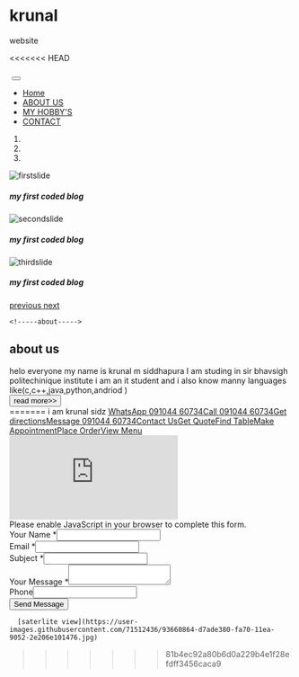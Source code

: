 # krunal
website
<html>
<head>
 <title>my pertional website</title>
 <link rel="stylesheet" href="style.css">
 <link rel="stylesheet" href="https://stackpath.bootstrapcdn.com/bootstrap/4.5.2/css/bootstrap.min.css" >
 <link rel="stylesheet" href="https://stackpath.bootstrapcdn.com/font-awesome/4.7.0/css/font-awesome.min.css">
 <script src="https://code.jquery.com/jquery-3.5.1.slim.min.js" ></script>
<script src="https://cdn.jsdelivr.net/npm/popper.js@1.16.1/dist/umd/popper.min.js"></script>
<script src="https://stackpath.bootstrapcdn.com/bootstrap/4.5.2/js/bootstrap.min.js"></script>

<<<<<<< HEAD
</head>
<body>
    <!--------Navigationbar--------->
<section id="nav-bar">
<nav class="navbar navbar-expand-lg navbar-light">
  <a class="navbar-brand" href="#"><img scr="‪logo.jpg"></a>
  <button class="navbar-toggler" type="button" data-toggle="collapse" data-target="#navbarNav" aria-controls="navbarNav" aria-expanded="false" aria-label="Toggle navigation">
    <span class="navbar-toggler-icon"></span>
  </button>
  <div class="collapse navbar-collapse" id="navbarNav">
    <ul class="navbar-nav ml-auto">
      <li class="nav-item active">
        <a class="nav-link" href="#">Home</a>
      </li>
      <li class="nav-item">
        <a class="nav-link" href="#">ABOUT US</a>
      </li>
      <li class="nav-item">
        <a class="nav-link" href="#">MY HOBBY'S</a>
      </li>
      <li class="nav-item">
        <a class="nav-link " href="#">CONTACT</a>
      </li>
    </ul>
  </div>
</nav>   
</section>    
<!---------SLIDER----->
<div id="slider">    
    </div>
<div id=" header slider" class="carousel slide" data-ride="carousel">
<ol class="carousel-indicators">
<li data-target="#header slider" data-slide-to="0" class="active"></li>
<li data-target="#header slider" data-slide-to="1" class="active"></li>
 <li data-target="#header slider" data-slide-to="2" class="active"></li>
</ol>
<div class="carousel-inner">
<div class="carousel-item active">
<img class="d-block img fluid" scr="slide 1.jpg" alt="firstslide">
</div>
    <div class="carousel-caption">
    <h5>my first coded blog</h5>
    </div>
<div class="carousel-item">
<img class="d-block  img fluid" scr="slide 2.jpg" alt="secondslide">
</div> <div class="carousel-caption">
    <h5>my first coded blog</h5>
    </div>
<div class="carousel-item">
<img class="d-block  img fluid" scr="slide 3.jpg" alt="thirdslide">
</div> <div class="carousel-caption">
    <h5>my first coded blog</h5>
    </div>
</div> 
</div>
<div> <a class="carousel-control-prev" href="#header slider" role="button" data-slide="prev">
<span class="carousel-control-prev-icon" aria-hidden="true"></span>
<span class="sr-only">previous</span>
</a>
    <a class="carousel-control-next" href="#header slider" role="button" data-slide="prev">
<span class="carousel-control-next-icon" aria-hidden="true"></span>
<span class="sr-only">next</span>
</a>
    
    <!-----about----->
<section id="about">
<div class="container">
<div class="row">
<div class="col-md-6"></div>
<h2>about us </h2>
<div class="about-content">
helo everyone my name is krunal m siddhapura I am studing in sir bhavsigh politechinique institute i am an it student and i also know manny languages like(c,c++,java,python,andriod )
</div>
<button type="button" class="btn btn-primary">read more>></button>
</div>
</div>
</section>
    <!------my hobbis---->
   
    
</div>
</body>
</html>
=======
i am krunal sidz
<a target="_blank" id="primary_cta" class="btn SKd3Ne btn--primary SKd3Ne-OWXEXe-ssJRIf site-cta-link jSFuyb-SU0ZEf-hSRGPd PDvGL" tabindex="0" data-tracking-element-type="22" data-field="primary-cta" href="https://api.whatsapp.com/send?phone=919898558243&amp;text=" jslog="// LINT.IfChange(PostCTAType)56044; track:impression,click" data-enable-ga="true" data-ga-prefix="primary"><span id="primary_cta_11"><span dir="ltr">WhatsApp <span dir="ltr">091044 60734</span></span></span><span id="primary_cta_1" class="ZYIfFd">Call <span dir="ltr">091044 60734</span></span><span id="primary_cta_2" class="ZYIfFd">Get directions</span><span id="primary_cta_4" class="ZYIfFd">Message <span dir="ltr">091044 60734</span></span><span id="primary_cta_12" class="ZYIfFd">Contact Us</span><span id="primary_cta_9" class="ZYIfFd">Get Quote</span><span id="primary_cta_6" class="ZYIfFd">Find Table</span><span id="primary_cta_10" class="ZYIfFd">Make Appointment</span><span id="primary_cta_7" class="ZYIfFd">Place Order</span><span id="primary_cta_5" class="ZYIfFd">View Menu</span></a>






<section class="elementor-element elementor-element-6f9e5ab elementor-section-boxed elementor-section-height-default elementor-section-height-default elementor-section elementor-top-section" data-id="6f9e5ab" data-element_type="section">
						<div class="elementor-container elementor-column-gap-default">
				<div class="elementor-row">
				<div class="elementor-element elementor-element-1c7074d elementor-column elementor-col-100 elementor-top-column" data-id="1c7074d" data-element_type="column">
			<div class="elementor-column-wrap  elementor-element-populated">
					<div class="elementor-widget-wrap">
				<div class="elementor-element elementor-element-3efa929 elementor-widget elementor-widget-google_maps" data-id="3efa929" data-element_type="widget" data-widget_type="google_maps.default">
				<div class="elementor-widget-container">
			<div class="elementor-custom-embed"><iframe frameborder="0" scrolling="no" marginheight="0" marginwidth="0" src="https://maps.google.com/maps?q=kpsun%20industries&amp;t=m&amp;z=20&amp;output=embed&amp;iwloc=near" aria-label="kpsun industries"></iframe></div>		</div>
				</div>
						</div>
			</div>
		</div>
						</div>
			</div>
		</section>
    
    
    
    
  <div class="elementor-element elementor-element-1eae0df4 elementor-column elementor-col-50 elementor-top-column" data-id="1eae0df4" data-element_type="column">
			<div class="elementor-column-wrap  elementor-element-populated">
					<div class="elementor-widget-wrap">
				<div class="elementor-element elementor-element-793b3dbf elementor-widget elementor-widget-shortcode" data-id="793b3dbf" data-element_type="widget" data-widget_type="shortcode.default">
				<div class="elementor-widget-container">
					<div class="elementor-shortcode"><div class="wpforms-container " id="wpforms-1875"><form id="wpforms-form-1875" class="wpforms-validate wpforms-form" data-formid="1875" method="post" enctype="multipart/form-data" action="/contact-2/" novalidate="novalidate"><noscript class="wpforms-error-noscript">Please enable JavaScript in your browser to complete this form.</noscript><div class="wpforms-field-container"><div id="wpforms-1875-field_0-container" class="wpforms-field wpforms-field-name" data-field-id="0"><label class="wpforms-field-label" for="wpforms-1875-field_0">Your Name  <span class="wpforms-required-label">*</span></label><input type="text" id="wpforms-1875-field_0" class="wpforms-field-large wpforms-field-required" name="wpforms[fields][0]" required=""></div><div id="wpforms-1875-field_1-container" class="wpforms-field wpforms-field-email" data-field-id="1"><label class="wpforms-field-label" for="wpforms-1875-field_1">Email <span class="wpforms-required-label">*</span></label><input type="email" id="wpforms-1875-field_1" class="wpforms-field-large wpforms-field-required" name="wpforms[fields][1]" required=""></div><div id="wpforms-1875-field_4-container" class="wpforms-field wpforms-field-text" data-field-id="4"><label class="wpforms-field-label" for="wpforms-1875-field_4">Subject <span class="wpforms-required-label">*</span></label><input type="text" id="wpforms-1875-field_4" class="wpforms-field-large wpforms-field-required" name="wpforms[fields][4]" required=""></div><div id="wpforms-1875-field_2-container" class="wpforms-field wpforms-field-textarea" data-field-id="2"><label class="wpforms-field-label" for="wpforms-1875-field_2">Your Message <span class="wpforms-required-label">*</span></label><textarea id="wpforms-1875-field_2" class="wpforms-field-large wpforms-field-required" name="wpforms[fields][2]" required=""></textarea></div></div><div class="wpforms-field wpforms-field-hp"><label for="wpforms-1875-field-hp" class="wpforms-field-label">Phone</label><input type="text" name="wpforms[hp]" id="wpforms-1875-field-hp" class="wpforms-field-medium"></div><div class="wpforms-submit-container"><input type="hidden" name="wpforms[id]" value="1875"><input type="hidden" name="wpforms[author]" value="1"><input type="hidden" name="wpforms[post_id]" value="10"><button type="submit" name="wpforms[submit]" class="wpforms-submit " id="wpforms-submit-1875" value="wpforms-submit" aria-live="assertive" data-alt-text="Sending..." data-submit-text="Send Message">Send Message</button></div></form></div>  <!-- .wpforms-container --></div>
				</div>
				</div>
						</div>
			</div>
		</div> 
    
      
      
      
      
      
      [saterlite view](https://user-images.githubusercontent.com/71512436/93660864-d7ade380-fa70-11ea-9052-2e206e101476.jpg)
>>>>>>> 81b4ec92a80b6d0a229b4e1f28efdff3456caca9
